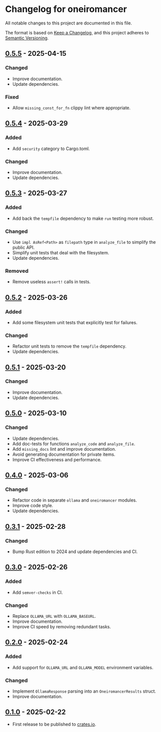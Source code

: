 # Changelog for oneiromancer

All notable changes to this project are documented in this file.

The format is based on [Keep a Changelog](https://keepachangelog.com/en/1.1.0/),
and this project adheres to [Semantic Versioning](https://semver.org/spec/v2.0.0.html).

## [0.5.5] - 2025-04-15

### Changed

* Improve documentation.
* Update dependencies.

### Fixed

* Allow `missing_const_for_fn` clippy lint where appropriate.

## [0.5.4] - 2025-03-29

### Added

* Add `security` category to Cargo.toml.

### Changed

* Improve documentation.
* Update dependencies.

## [0.5.3] - 2025-03-27

### Added

* Add back the `tempfile` dependency to make `run` testing more robust.

### Changed

* Use `impl AsRef<Path>` as `filepath` type in `analyze_file` to simplify the public API.
* Simplify unit tests that deal with the filesystem.
* Update dependencies.

### Removed

* Remove useless `assert!` calls in tests.

## [0.5.2] - 2025-03-26

### Added

* Add some filesystem unit tests that explicitly test for failures.

### Changed

* Refactor unit tests to remove the `tempfile` dependency.
* Update dependencies.

## [0.5.1] - 2025-03-20

### Changed

* Improve documentation.
* Update dependencies.

## [0.5.0] - 2025-03-10

### Changed

* Update dependencies.
* Add doc-tests for functions `analyze_code` and `analyze_file`.
* Add `missing_docs` lint and improve documentation.
* Avoid generating documentation for private items.
* Improve CI effectiveness and performance.

## [0.4.0] - 2025-03-06

### Changed

* Refactor code in separate `ollama` and `oneiromancer` modules.
* Improve code style.
* Update dependencies.

## [0.3.1] - 2025-02-28

### Changed

* Bump Rust edition to 2024 and update dependencies and CI.

## [0.3.0] - 2025-02-26

### Added

* Add `semver-checks` in CI.

### Changed

* Replace `OLLAMA_URL` with `OLLAMA_BASEURL`.
* Improve documentation.
* Improve CI speed by removing redundant tasks.

## [0.2.0] - 2025-02-24

### Added

* Add support for `OLLAMA_URL` and `OLLAMA_MODEL` environment variables.

### Changed

* Implement `OllamaResponse` parsing into an `OneiromancerResults` struct.
* Improve documentation.

## [0.1.0] - 2025-02-22

* First release to be published to [crates.io](https://crates.io/).

[unreleased]: https://github.com/0xdea/oneiromancer/compare/v0.5.5...HEAD

[0.5.5]: https://github.com/0xdea/oneiromancer/compare/v0.5.4...v0.5.5

[0.5.4]: https://github.com/0xdea/oneiromancer/compare/v0.5.3...v0.5.4

[0.5.3]: https://github.com/0xdea/oneiromancer/compare/v0.5.2...v0.5.3

[0.5.2]: https://github.com/0xdea/oneiromancer/compare/v0.5.1...v0.5.2

[0.5.1]: https://github.com/0xdea/oneiromancer/compare/v0.5.0...v0.5.1

[0.5.0]: https://github.com/0xdea/oneiromancer/compare/v0.3.1...v0.5.0

[0.4.0]: https://github.com/0xdea/oneiromancer/compare/v0.3.1...v0.4.0

[0.3.1]: https://github.com/0xdea/oneiromancer/compare/v0.3.0...v0.3.1

[0.3.0]: https://github.com/0xdea/oneiromancer/compare/v0.2.0...v0.3.0

[0.2.0]: https://github.com/0xdea/oneiromancer/compare/v0.1.0...v0.2.0

[0.1.0]: https://github.com/0xdea/oneiromancer/releases/tag/v0.1.0
